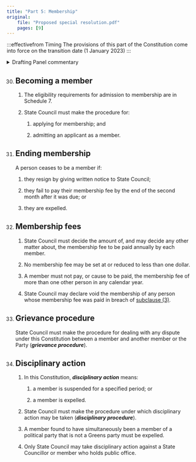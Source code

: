 ```yaml
---
title: "Part 5: Membership"
original:
    file: "Proposed special resolution.pdf"
    pages: [9]
---
```


:::effectivefrom Timing
The provisions of this part of the Constitution come into force
on the transition date (1 January 2023)
:::

<details>

<summary>Drafting Panel commentary</summary>

<u>At a glance</u>

* Provides for starting and ending membership.

* Allows for membership fees.

* Provides for a grievance procedure.

* Provides for a disciplinary procedure.

<u>Summary and Explanation</u>

Part 5 provides for a membership application process and membership fees (clauses
30 and 32). It also provides, as required by the relevant legislation, that State Council
must establish a procedure to deal with grievances ([clause 33](#grievance-procedure)) and for disciplinary
action ([clause 34](#disciplinary-action)).

It is important to note that the relevant legislation provides that any grievance against
the State Council cannot be dealt with by the State Council itself.

</details>

 
30. ## Becoming a member

    1.  The eligibility requirements for admission to membership are
        in Schedule 7.

    2.  State Council must make the procedure for:

        <subclause-letters>

        1.  applying for membership; and

        2.  admitting an applicant as a member.

        </subclause-letters>

31. ## Ending membership

    A person ceases to be a member if:

    1.  they resign by giving written notice to State Council;

    2.  they fail to pay their membership fee by the end of the second month
    after it was due; or

    3.  they are expelled.



32. ## Membership fees

    1.  State Council must decide the amount of, and may decide any
        other matter about, the membership fee to be paid annually by
        each member.

    2.  No membership fee may be set at or reduced to less than one
        dollar.

    3.  A member must not pay, or cause to be paid, the membership fee
        of more than one other person in any calendar year.

    4.  State Council may declare void the membership of any person
        whose membership fee was paid in breach of [subclause (3)](#32.3).

33. ## Grievance procedure

    State Council must make the procedure for dealing with any dispute under
    this Constitution between a member and another member or the Party
    (***grievance procedure***).

34. ## Disciplinary action

    1.  In this Constitution, ***disciplinary action*** means:

        <subclause-letters>

        1.  a member is suspended for a specified period; or

        2.  a member is expelled.

        </subclause-letters>

    2.  State Council must make the procedure under which disciplinary
        action may be taken (***disciplinary procedure***).

    3.  A member found to have simultaneously been a member of a
        political party that is not a Greens party must be expelled.

    4.  Only State Council may take disciplinary action against a State
        Councillor or member who holds public office.




